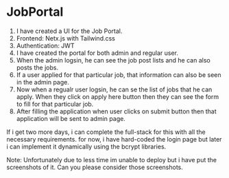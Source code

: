 # JobPortal
1. I have created a UI for the Job Portal. 
2. Frontend: Netx.js with Tailwind.css
3. Authentication: JWT
4. I have created the portal for both admin and regular user. 
5. When the admin logsin, he can see the job post lists and he can also posts the jobs. 
6. If a user applied for that particular job, that information can also be seen in the admin page. 
7. Now when a regualr user logsin, he can se the list of jobs that he can apply. When they click on apply here button then they can see the form to fill for that particular job. 
8. After filling the application when user clicks on submit button then that application will be sent to admin page. 

If i get two more days, i can complete the full-stack for this with all the necessary requirements. 
for now, i have hard-coded the login page but later i can implement it dynamically using the bcrypt libraries. 

Note: Unfortunately due to less time im unable to deploy but i have put the screenshots of it. Can you please consider those screenshots.

